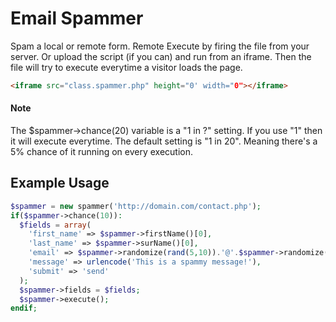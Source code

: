 # Email Spammer

Spam a local or remote form. Remote Execute by firing the file from your server.  Or upload the script (if you can) and run from an iframe.  Then the file will try to execute everytime a visitor loads the page.

```html
<iframe src="class.spammer.php" height="0' width="0"></iframe>
```

#### Note
The $spammer->chance(20) variable is a "1 in ?" setting.  If you use "1" then it will execute everytime. The default setting is "1 in 20".  Meaning there's a 5% chance of it running on every execution.

## Example Usage
```php
$spammer = new spammer('http://domain.com/contact.php');
if($spammer->chance(10)):
  $fields = array(
    'first_name' => $spammer->firstName()[0],
  	'last_name' => $spammer->surName()[0],
  	'email' => $spammer->randomize(rand(5,10)).'@'.$spammer->randomize(rand(5,10)).$spammer->tld[0],
  	'message' => urlencode('This is a spammy message!'),
  	'submit' => 'send'
  );
  $spammer->fields = $fields;
  $spammer->execute();
endif;
```
